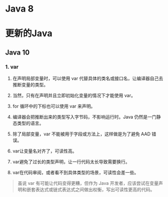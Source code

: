 # Java 8




# 更新的Java

## Java 10 

### 1. var
1. 在声明局部变量时，可以使用 var 代替具体的类名或接口名，让编译器自己去推断变量的类型。
2. 当然，只有在声明并且立即初始化变量的情况下才能使用 var。
3. for 循环中的下标也可以使用 var 来声明。
4. 编译器会把推断出来的类型写入字节码，不影响运行时。Java 仍然是一门静态类型的语言。

5. 除了局部变量，var 不能被用于字段或方法上，这样做是为了避免 AAD 错误。
6. var让变量名对齐了，可读性高。
7. var避免了过长的类型声明，让一行代码太长导致需要换行。

8. var在代码审阅，或者看不到具体类型的场景，可读性会差一些。

>虽说 var 有可能让代码变得更糟，但作为 Java 开发者，应该尝试在变量声明和嵌套表达式或链式表达式之间做出权衡，写出可读性更高的代码。